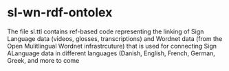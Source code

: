 # sl-wn-rdf-ontolex
The file sl.ttl contains ref-based code representing the linking of Sign Language data (videos, glosses, transcriptions) and Wordnet data (from the Open Mulitlingual Wordnet infrastrcuture) that is used for connecting Sign ALanguage data in different languages (Danish, English, French, German, Greek, and more to come
